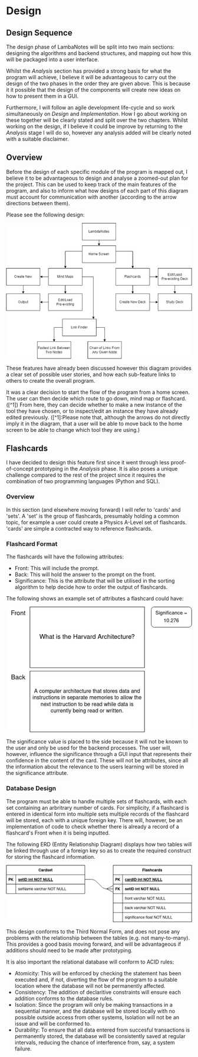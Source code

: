 # Design
## Design Sequence
The design phase of LambaNotes will be split into two main sections: designing the algorithms and backend structures, and mapping out how this will be packaged into a user interface. 

Whilst the *Analysis* section has provided a strong basis for what the program will achieve, I believe it will be advantageous to carry out the design of the two phases in the order they are given above. This is because it it possible that the design of the components will create new ideas on how to present them in a GUI. 

Furthermore, I will follow an agile development life-cycle and so work simultaneously on *Design* and *Implementation*. How I go about working on these together will be clearly stated and split over the two chapters. Whilst working on the design, if I believe it could be improve by returning to the *Analysis* stage I will do so, however any analysis added will be clearly noted with a suitable disclaimer.

## Overview
Before the design of each specific module of the program is mapped out, I believe it to be advantageous to design and analyse a zoomed-out plan for the project. This can be used to keep track of the main features of the program, and also to inform what how designs of each part of this diagram must account for communication with another (according to the arrow directions between them). 

Please see the following design:

![overview](pictures/TopDown1.drawio.png) 

These features have already been discussed however this diagram provides a clear set of possible user stories, and how each sub-feature links to others to create the overall program. 

It was a clear decision to start the flow of the program from a home screen. The user can then decide which route to go down, mind map or flashcard. ([^1]) From here, they can decide whether to make a new instance of the tool they have chosen, or to inspect/edit an instance they have already edited previously. ([^1]:Please note that, although the arrows do not directly imply it in the diagram, that a user will be able to move back to the home screen to be able to change which tool they are using.)

## Flashcards

I have decided to design this feature first since it went through less proof-of-concept prototyping in the *Analysis* phase. It is also poses a unique challenge compared to the rest of the project since it requires the combination of two programming languages (Python and SQL). 

### Overview

In this section (and elsewhere moving forward) I will refer to 'cards' and 'sets'. A 'set' is the group of flashcards, presumably holding a common topic, for example a user could create a Physics A-Level set of flashcards. 'cards' are simple a contracted way to reference flashcards.

### Flashcard Format 

The flashcards will have the following attributes:

- Front: This will include the prompt.
- Back: This will hold the answer to the prompt on the front.
- Significance: This is the attribute that will be utilised in the sorting algorithm to help decide how to order the output of flashcards.

The following shows an example set of attributes a flashcard could have:

![flashcardExample1](pictures/FlashcardExample1.drawio.png)

The significance value is placed to the side because it will not be known to the user and only be used for the backend processes. The user will, however, influence the significance through a GUI input that represents their confidence in the content of the card. These will not be attributes, since all the information about the relevance to the users learning will be stored in the significance attribute.
### Database Design

The program must be able to handle multiple sets of flashcards, with each set containing an arbritrary number of cards. 
For simplicity, if a flashcard is entered in identical form into multiple sets multiple records of the flashcard will be stored, each with a unique foreign key. There will, however, be an implementation of code to check whether there is already a record of a flashcard's Front when it is being inputted. 

The following ERD (Entity Relationship Diagram) displays how two tables will be linked through use of a foreign key so as to create the required construct for storing the flashcard information.

![flashcardERD](pictures/DatabaseDesign.drawio.png)

This design conforms to the Third Normal Form, and does not pose any problems with the relationship between the tables (e.g. not many-to-many). This provides a good basis moving forward, and will be advantageous if additions should need to be made after prototyping.


It is also important the relational database will conform to ACID rules:
- Atomicity: This will be enforced by checking the statement has been executed and, if not, diverting the flow of the program to a suitable location where the database will not be permanently affected.
- Consistency: The addition of declaritive constraints will ensure each addition conforms to the database rules.
- Isolation: Since the program will only be making transactions in a sequential manner, and the database will be stored locally with no possible outside access from other systems, Isolation will not be an issue and will be conformed to.
- Durability: To ensure that all data entered from succesful transactions is permanently stored, the database will be consistently saved at regular intervals, reducing the chance of interference from, say, a system failure. 
